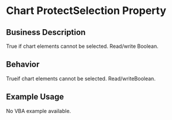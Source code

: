 # Chart ProtectSelection Property

## Business Description
True if chart elements cannot be selected. Read/write Boolean.

## Behavior
Trueif chart elements cannot be selected. Read/writeBoolean.

## Example Usage
No VBA example available.